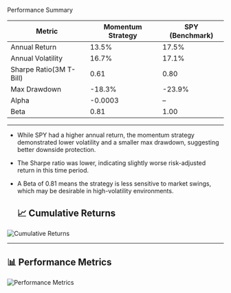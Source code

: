 
Performance Summary

| Metric                 | Momentum Strategy | SPY (Benchmark) |
|------------------------|-------------------|------------------|
| Annual Return          | 13.5%              | 17.5%            |
| Annual Volatility      | 16.7%              | 17.1%            |
| Sharpe Ratio(3M T-Bill)| 0.61               | 0.80             |   
| Max Drawdown           | -18.3%             | -23.9%           |
| Alpha                  | -0.0003            | –                |
| Beta                   | 0.81               | 1.00             |

---

- While SPY had a higher annual return, the momentum strategy demonstrated lower volatility and a smaller max drawdown, suggesting better downside protection.
- The Sharpe ratio was lower, indicating slightly worse risk-adjusted return in this time period.
- A Beta of 0.81 means the strategy is less sensitive to market swings, which may be desirable in high-volatility environments.

  ## 📈 Cumulative Returns

![Cumulative Returns](outcomes/cumulative_returns.png)

---

## 📊 Performance Metrics

![Performance Metrics](outcomes/performance_metrics.png)


